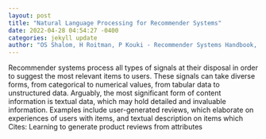 ```yaml
--- 
layout: post 
title: "Natural Language Processing for Recommender Systems" 
date: 2022-04-28 04:54:27 -0400 
categories: jekyll update 
author: "OS Shalom, H Roitman, P Kouki - Recommender Systems Handbook, 2022" 
--- 
```

Recommender systems process all types of signals at their disposal in order to suggest the most relevant items to users. These signals can take diverse forms, from categorical to numerical values, from tabular data to unstructured data. Arguably, the most significant form of content information is textual data, which may hold detailed and invaluable information. Examples include user-generated reviews, which elaborate on experiences of users with items, and textual description on items which Cites: Learning to generate product reviews from attributes